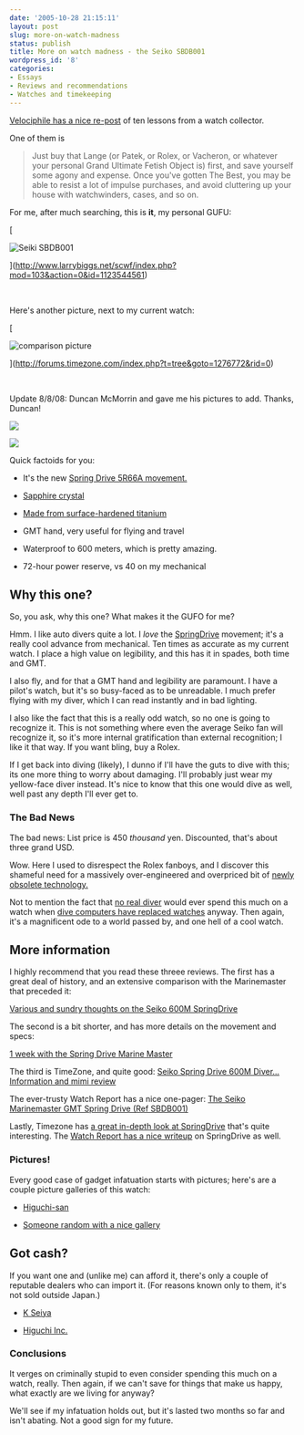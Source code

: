```yaml
---
date: '2005-10-28 21:15:11'
layout: post
slug: more-on-watch-madness
status: publish
title: More on watch madness - the Seiko SBDB001
wordpress_id: '8'
categories:
- Essays
- Reviews and recommendations
- Watches and timekeeping
---
```


[Velociphile has a nice re-post](http://velociphilewatch.blogspot.com/2005/10/guide-to-buying-watch-part-2.html) of ten lessons from a watch collector.

One of them is


> Just buy that Lange (or Patek, or Rolex, or Vacheron, or whatever your personal Grand Ultimate Fetish Object is) first, and save yourself some agony and expense. Once you've gotten The Best, you may be able to resist a lot of impulse purchases, and avoid cluttering up your house with watchwinders, cases, and so on.


For me, after much searching, this is **it**, my personal GUFU:

[](http://www.larrybiggs.net/scwf/index.php?mod=103&action=0&id=1123544561)

[


![Seiki SBDB001](http://www.phfactor.net/pics/watches/sbdb001.jpg)



](http://www.larrybiggs.net/scwf/index.php?mod=103&action=0&id=1123544561)

 

Here's another picture, next to my current watch:

[](http://forums.timezone.com/index.php?t=tree&goto=1276772&rid=0)

[


![comparison picture](http://www.phfactor.net/pics/watches/sd-and-skxa.jpg)



](http://forums.timezone.com/index.php?t=tree&goto=1276772&rid=0)

 

Update 8/8/08: Duncan McMorrin and gave me his pictures to add. Thanks, Duncan!

[![](http://fnord.phfactor.net/wp-content/uploads/2008/08/sd-450x345.jpg)](http://fnord.phfactor.net/wp-content/uploads/2008/08/sd.jpg)

[![](http://fnord.phfactor.net/wp-content/uploads/2008/08/sd2-450x321.jpg)](http://fnord.phfactor.net/wp-content/uploads/2008/08/sd2.jpg)

Quick factoids for you:
	
* It's the new [Spring Drive 5R66A movement.](http://www.watchreport.com/2005/05/the_seiko_sprin.html)

	
* [Sapphire crystal](http://www.network54.com/Forum/message?forumid=78440&messageid=1115818534)

	
* [Made from surface-hardened titanium](http://articles.pmwf.com/index.php?/archives/10-More-than-you-probably-want-to-know-about-Titanium.html#extended)

	
* GMT hand, very useful for flying and travel

	
* Waterproof to 600 meters, which is pretty amazing.

	
* 72-hour power reserve, vs 40 on my mechanical



## Why this one?


So, you ask, why this one? What makes it the GUFO for me?

Hmm. I like auto divers quite a lot. I _love_ the [SpringDrive](http://forums.timezone.com/index.php?t=tree&goto=1276772&rid=0) movement; it's a really cool advance from mechanical. Ten times as accurate as my current watch. I place a high value on legibility, and this has it in spades, both time and GMT.

I also fly, and for that a GMT hand and legibility are paramount. I have a pilot's watch, but it's so busy-faced as to be unreadable. I much prefer flying with my diver, which I can read instantly and in bad lighting.

I also like the fact that this is a really odd watch, so no one is going to recognize it. This is not something where even the average Seiko fan will recognize it, so it's more internal gratification than external recognition; I like it that way. If you want bling, buy a Rolex.

If I get back into diving (likely), I dunno if I'll have the guts to dive with this; its one more thing to worry about damaging. I'll probably just wear my yellow-face diver instead. It's nice to know that this one would dive as well, well past any depth I'll ever get to.


### The Bad News


The bad news: List price is 450 _thousand_ yen. Discounted, that's about three grand USD.

Wow. Here I used to disrespect the Rolex fanboys, and I discover this shameful need for a massively over-engineered and overpriced bit of [newly obsolete technology.](http://velociphilewatch.blogspot.com/2005/09/seiko-spring-drive-akahanes-pointless.html)

Not to mention the fact that [no real diver](http://debrief.commanderbond.net/index.php?s=084ae10ed70b06bdbf2f49e25547dc23&showtopic=20042&view=findpost&p=413670) would ever spend this much on a watch when [dive computers have replaced watches](http://www.phfactor.net/wp/?p=7) anyway. Then again, it's a magnificent ode to a world passed by, and one hell of a cool watch.


## More information


I highly recommend that you read these threee reviews. The first has a great deal of history, and an extensive comparison with the Marinemaster that preceded it:

[Various and sundry thoughts on the Seiko 600M SpringDrive](http://www.larrybiggs.net/scwf/index.php?mod=103&action=1&id=1118149400)

The second is a bit shorter, and has more details on the movement and specs:

[1 week with the Spring Drive Marine Master](http://www.larrybiggs.net/scwf/index.php?mod=103&action=0&id=1123544561)

The third is TimeZone, and quite good:
[Seiko Spring Drive 600M Diver... Information and mimi review](http://forums.timezone.com/index.php?t=tree&goto=1276772&rid=0)

The ever-trusty Watch Report has a nice one-pager:
[The Seiko Marinemaster GMT Spring Drive (Ref SBDB001)](http://www.watchreport.com/2005/05/the_seiko_marin.html)

Lastly, Timezone has [a great in-depth look at SpringDrive](http://forums.timezone.com/index.php?t=tree&goto=1276772&rid=0) that's quite interesting. The [Watch Report has a nice writeup](http://www.watchreport.com/2005/05/the_seiko_sprin.html) on SpringDrive as well.


### Pictures!


Every good case of gadget infatuation starts with pictures; here's are a couple picture galleries of this watch:
	
* [Higuchi-san](http://192.244.1.65/ca07000/cgi-bin/Blah/Blah.cgi?b=77,v=post,m=1115881272,q=0)

	
* [Someone random with a nice gallery](http://www.ittc.ku.edu/~jgauch/watch/divers/SBDB001.html)



## Got cash?


If you want one and (unlike me) can afford it, there's only a couple of reputable dealers who can import it. (For reasons known only to them, it's not sold outside Japan.)
	
* [K Seiya](http://kseiya.zoovy.com/product/S05051)

	
* [Higuchi Inc.](http://www.higuchi-inc.com/sbdb001.html)



### Conclusions


It verges on criminally stupid to even consider spending this much on a watch, really. Then again, if we can't save for things that make us happy, what exactly are we living for anyway?

We'll see if my infatuation holds out, but it's lasted two months so far and isn't abating. Not a good sign for my future.
